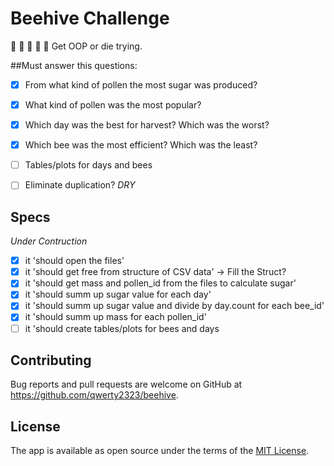 # Beehive Challenge
:honeybee: :honeybee: :honeybee: :honeybee: :honeybee:
Get OOP or die trying.

##Must answer this questions:

- [x] From what kind of pollen the most sugar was produced?
- [x] What kind of pollen was the most popular?
- [x] Which day was the best for harvest? Which was the worst?
- [x] Which bee was the most efficient? Which was the least?
- [ ] Tables/plots for days and bees
- [ ] Eliminate duplication? _DRY_


## Specs 

_Under Contruction_

- [x] it 'should open the files'
- [x] it 'should get free from structure of CSV data' -> Fill the Struct?
- [x] it 'should get mass and pollen_id from the files to calculate sugar'
- [x] it 'should summ up sugar value for each day'
- [x] it 'should summ up sugar value and divide by day.count for each bee_id'
- [x] it 'should summ up mass for each pollen_id'
- [ ] it 'should create tables/plots for bees and days

## Contributing

Bug reports and pull requests are welcome on GitHub at https://github.com/qwerty2323/beehive.

## License

The app is available as open source under the terms of the [MIT License](http://opensource.org/licenses/MIT).

